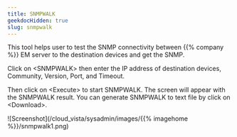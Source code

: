 ```yaml
---
title: SNMPWALK
geekdocHidden: true
slug: snmpwalk
---
```


This tool helps user to test the SNMP connectivity between {{% company %}} EM server to the destination devices and get the SNMP. 

Click on \<SNMPWALK> then enter the IP address of destination devices, Community, Version, Port, and Timeout. 

Then click on \<Execute> to start SNMPWALK. The screen will appear with the SNMPWALK result. You can generate SNMPWALK to text file by click on \<Download>.


![Screenshot](/cloud_vista/sysadmin/images/{{% imagehome %}}/snmpwalk1.png)
